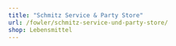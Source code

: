 ```yaml
---
title: "Schmitz Service & Party Store"
url: /fowler/schmitz-service-und-party-store/
shop: Lebensmittel
---
```

